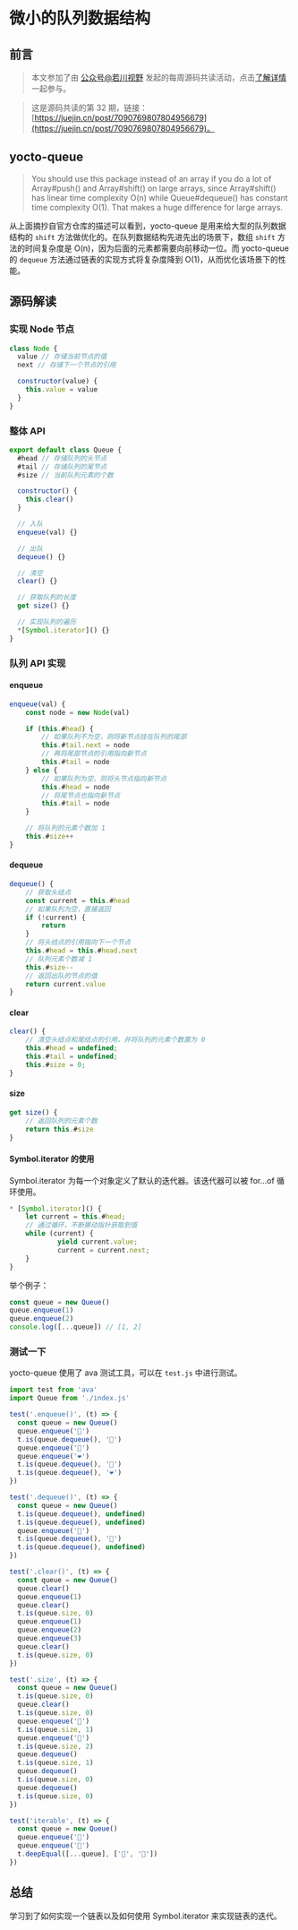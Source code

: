 # 微小的队列数据结构

## 前言

> 本文参加了由 [公众号@若川视野](https://lxchuan12.gitee.io/) 发起的每周源码共读活动，点击[了解详情](https://juejin.cn/post/7079706017579139102)一起参与。

> 这是源码共读的第 32 期，链接：[https://juejin.cn/post/7090769807804956679](https://juejin.cn/post/7090769807804956679)。

## yocto-queue

> You should use this package instead of an array if you do a lot of Array#push() and Array#shift() on large arrays, since Array#shift() has linear time complexity O(n) while Queue#dequeue() has constant time complexity O(1). That makes a huge difference for large arrays.

从上面摘抄自官方仓库的描述可以看到，yocto-queue 是用来给大型的队列数据结构的 `shift` 方法做优化的。在队列数据结构先进先出的场景下，数组 `shift` 方法的时间复杂度是 O(n)，因为后面的元素都需要向前移动一位。而 yocto-queue 的 `dequeue` 方法通过链表的实现方式将复杂度降到 O(1)，从而优化该场景下的性能。

## 源码解读

### 实现 Node 节点

```js
class Node {
  value // 存储当前节点的值
  next // 存储下一个节点的引用

  constructor(value) {
    this.value = value
  }
}
```

### 整体 API

```js
export default class Queue {
  #head // 存储队列的头节点
  #tail // 存储队列的尾节点
  #size // 当前队列元素的个数

  constructor() {
    this.clear()
  }

  // 入队
  enqueue(val) {}

  // 出队
  dequeue() {}

  // 清空
  clear() {}

  // 获取队列的长度
  get size() {}

  // 实现队列的遍历
  *[Symbol.iterator]() {}
}
```

### 队列 API 实现

#### enqueue

```js
enqueue(val) {
    const node = new Node(val)

    if (this.#head) {
        // 如果队列不为空，则将新节点挂在队列的尾部
        this.#tail.next = node
        // 再将尾部节点的引用指向新节点
        this.#tail = node
    } else {
        // 如果队列为空，则将头节点指向新节点
        this.#head = node
        // 将尾节点也指向新节点
        this.#tail = node
    }

    // 将队列的元素个数加 1
    this.#size++
}
```

#### dequeue

```js
dequeue() {
    // 获取头结点
    const current = this.#head
    // 如果队列为空，直接返回
    if (!current) {
        return
    }
    // 将头结点的引用指向下一个节点
    this.#head = this.#head.next
    // 队列元素个数减 1
    this.#size--
    // 返回出队的节点的值
    return current.value
}
```

#### clear

```js
clear() {
    // 清空头结点和尾结点的引用，并将队列的元素个数置为 0
    this.#head = undefined;
    this.#tail = undefined;
    this.#size = 0;
}
```

#### size

```js
get size() {
    // 返回队列的元素个数
    return this.#size
}
```

#### Symbol.iterator 的使用

Symbol.iterator 为每一个对象定义了默认的迭代器。该迭代器可以被 for...of 循环使用。

```js
* [Symbol.iterator]() {
    let current = this.#head;
    // 通过循环，不断挪动指针获取到值
    while (current) {
            yield current.value;
            current = current.next;
    }
}
```

举个例子：

```js
const queue = new Queue()
queue.enqueue(1)
queue.enqueue(2)
console.log([...queue]) // [1, 2]
```

### 测试一下

yocto-queue 使用了 ava 测试工具，可以在 `test.js` 中进行测试。

```js
import test from 'ava'
import Queue from './index.js'

test('.enqueue()', (t) => {
  const queue = new Queue()
  queue.enqueue('🦄')
  t.is(queue.dequeue(), '🦄')
  queue.enqueue('🌈')
  queue.enqueue('❤️')
  t.is(queue.dequeue(), '🌈')
  t.is(queue.dequeue(), '❤️')
})

test('.dequeue()', (t) => {
  const queue = new Queue()
  t.is(queue.dequeue(), undefined)
  t.is(queue.dequeue(), undefined)
  queue.enqueue('🦄')
  t.is(queue.dequeue(), '🦄')
  t.is(queue.dequeue(), undefined)
})

test('.clear()', (t) => {
  const queue = new Queue()
  queue.clear()
  queue.enqueue(1)
  queue.clear()
  t.is(queue.size, 0)
  queue.enqueue(1)
  queue.enqueue(2)
  queue.enqueue(3)
  queue.clear()
  t.is(queue.size, 0)
})

test('.size', (t) => {
  const queue = new Queue()
  t.is(queue.size, 0)
  queue.clear()
  t.is(queue.size, 0)
  queue.enqueue('🦄')
  t.is(queue.size, 1)
  queue.enqueue('🦄')
  t.is(queue.size, 2)
  queue.dequeue()
  t.is(queue.size, 1)
  queue.dequeue()
  t.is(queue.size, 0)
  queue.dequeue()
  t.is(queue.size, 0)
})

test('iterable', (t) => {
  const queue = new Queue()
  queue.enqueue('🦄')
  queue.enqueue('🌈')
  t.deepEqual([...queue], ['🦄', '🌈'])
})
```

## 总结

学习到了如何实现一个链表以及如何使用 Symbol.iterator 来实现链表的迭代。
